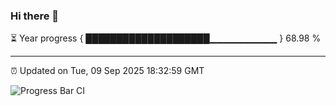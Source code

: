 ### Hi there 👋

⏳ Year progress { ████████████████████▁▁▁▁▁▁▁▁▁▁ } 68.98 %

---

⏰ Updated on Tue, 09 Sep 2025 18:32:59 GMT

![Progress Bar CI](https://github.com/DhruviPatel157/GitHub-Actions-Demo/workflows/Progress%20Bar%20CI/badge.svg)
